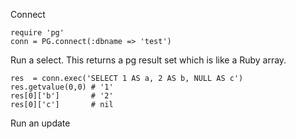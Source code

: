 


Connect
```
require 'pg'
conn = PG.connect(:dbname => 'test')
```

Run a select. This returns a pg result set which is like a Ruby array.
```
res  = conn.exec('SELECT 1 AS a, 2 AS b, NULL AS c')
res.getvalue(0,0) # '1'
res[0]['b']       # '2'
res[0]['c']       # nil
```

Run an update
```
